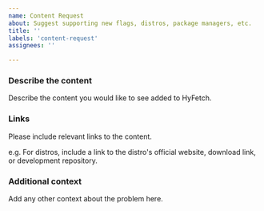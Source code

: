 ```yaml
---
name: Content Request
about: Suggest supporting new flags, distros, package managers, etc.
title: ''
labels: 'content-request'
assignees: ''

---
```


### Describe the content
Describe the content you would like to see added to HyFetch.

### Links
Please include relevant links to the content.

e.g. For distros, include a link to the distro's official website, download link, or development repository.

### Additional context
Add any other context about the problem here.
